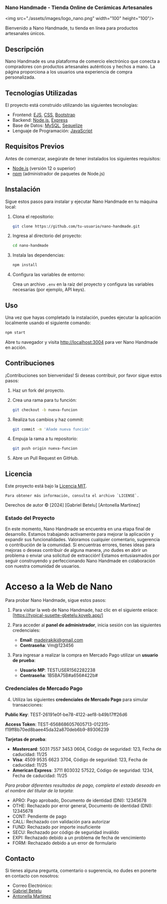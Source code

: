 
### Nano Handmade - Tienda Online de Cerámicas Artesanales

<img src="./assets/images/logo_nano.png" width="100" height="100"/>

Bienvenido a Nano Handmade, tu tienda en línea para productos artesanales únicos.

## Descripción

Nano Handmade es una plataforma de comercio electrónico que conecta a compradores con productos artesanales auténticos y hechos a mano. La página proporciona a los usuarios una experiencia de compra personalizada.

## Tecnologías Utilizadas

El proyecto está construido utilizando las siguientes tecnologías:

- Frontend: [EJS](https://ejs.co/), [CSS](https://developer.mozilla.org/es/docs/Web/CSS), [Bootstrap](https://getbootstrap.com/)
- Backend: [Node.js](https://nodejs.org/), [Express](https://expressjs.com/)
- Base de Datos: [MySQL](https://www.mysql.com/), [Sequelize](https://sequelize.org/)
- Lenguaje de Programación: [JavaScript](https://developer.mozilla.org/es/docs/Web/JavaScript)

## Requisitos Previos

Antes de comenzar, asegúrate de tener instalados los siguientes requisitos:

- [Node.js](https://nodejs.org/) (versión 12 o superior)
- [npm](https://www.npmjs.com/) (administrador de paquetes de Node.js)

## Instalación

Sigue estos pasos para instalar y ejecutar Nano Handmade en tu máquina local:

1. Clona el repositorio:

   ```bash
   git clone https://github.com/tu-usuario/nano-handmade.git
   ```

2. Ingresa al directorio del proyecto:

   ```bash
   cd nano-handmade
   ```

3. Instala las dependencias:

   ```bash
   npm install
   ```

4. Configura las variables de entorno:

   Crea un archivo `.env` en la raíz del proyecto y configura las variables necesarias (por ejemplo, API keys).

## Uso

Una vez que hayas completado la instalación, puedes ejecutar la aplicación localmente usando el siguiente comando:

```bash
npm start
```

Abre tu navegador y visita [http://localhost:3004](http://localhost:3004) para ver Nano Handmade en acción.

## Contribuciones

¡Contribuciones son bienvenidas! Si deseas contribuir, por favor sigue estos pasos:

1. Haz un fork del proyecto.
2. Crea una rama para tu función:

   ```bash
   git checkout -b nueva-funcion
   ```

3. Realiza tus cambios y haz commit:

   ```bash
   git commit -m 'Añade nueva función'
   ```

4. Empuja la rama a tu repositorio:

   ```bash
   git push origin nueva-funcion
   ```

5. Abre un Pull Request en GitHub.

## Licencia

Este proyecto está bajo la [Licencia MIT](LICENSE).

 ```
 Para obtener más información, consulta el archivo `LICENSE`.
  ```
Derechos de autor © [2024] [Gabriel Betelu] [Antonella Martinez]


### Estado del Proyecto

En este momento, Nano Handmade se encuentra en una etapa final de desarrollo. Estamos trabajando activamente para mejorar la aplicación y expandir sus funcionalidades. 
Valoramos cualquier comentario, sugerencia o contribución de la comunidad. Si encuentras errores, tienes ideas para mejoras o deseas contribuir de alguna manera, ¡no dudes en abrir un problema o enviar una solicitud de extracción! Estamos entusiasmados por seguir construyendo y perfeccionando Nano Handmade en colaboración con nuestra comunidad de usuarios. 


# Acceso a la Web de Nano

Para probar Nano Handmade, sigue estos pasos:

1. Para visitar la web de Nano Handmade, haz clic en el siguiente enlace: [https://typical-susette-gbetelu.koyeb.app/]

2. Para acceder al **panel de administrador**, inicia sesión con las siguientes credenciales:
    - **Email**: madeirakiki@gmail.com
    - **Contraseña**: Vm@123456

3. Para ingresar a realizar la compra en Mercado Pago utilizar un **usuario de prueba**:
    - **Usuario MP**: TESTUSER1562282238
    - **Contraseña**: 1B5BA75B#a656#422b#


### Credenciales de Mercado Pago

4. Utiliza las siguientes **credenciales de Mercado Pago** para simular transacciones:

**Public Key**: TEST-26191e0f-be78-4122-aef8-b49b17ff26d6

**Access Token**: TEST-6568686057605713-012315-f19ff8b70ed8baee45da32a870deb6b9-89306239

**Tarjetas de prueba**:

- **Mastercard**: 5031 7557 3453 0604, Código de seguridad: 123, Fecha de caducidad: 11/25
- **Visa**: 4509 9535 6623 3704, Código de seguridad: 123, Fecha de caducidad: 11/25
- **American Express**: 3711 803032 57522, Código de seguridad: 1234, Fecha de caducidad: 11/25

_Para probar diferentes resultados de pago, completa el estado deseado en el nombre del titular de la tarjeta_:
- APRO: Pago aprobado, Documento de identidad (DNI): 12345678
- OTHE: Rechazado por error general, Documento de identidad (DNI): 12345678
- CONT: Pendiente de pago
- CALL: Rechazado con validación para autorizar
- FUND: Rechazado por importe insuficiente
- SECU: Rechazado por código de seguridad inválido
- EXPI: Rechazado debido a un problema de fecha de vencimiento
- FORM: Rechazado debido a un error de formulario



## Contacto

Si tienes alguna pregunta, comentario o sugerencia, no dudes en ponerte en contacto con nosotros:

- Correo Electrónico: 
- [Gabriel Betelu](gabrielbetelu@gmail.com)
- [Antonella Martinez](3lmbmartinez@gmail.com)